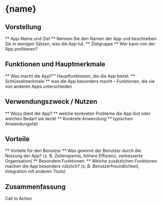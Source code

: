 <!-- source/{name}.md -->
# {name}

## Vorstellung
** App-Name und Ziel **
Nennen Sie den Namen der App und beschreiben Sie in wenigen Sätzen, was die App tut.
** Zielgruppe **
Wer kann von der App profitieren?

## Funktionen und Hauptmerkmale
** Was macht die App?""
Hauptfunktionen, die die App bietet.
** Schlüsselmerkmale **
was die App besonders macht – Funktionen, die sie von anderen Apps unterscheiden

## Verwendungszweck / Nutzen
** Wozu dient die App? **
welche konkreten Probleme die App löst oder welchen Bedarf sie deckt
** Konkrete Anwendung **
typischen Anwendungsfall

## Vorteile
** Vorteile für den Benutzer **
Was gewinnt der Benutzer durch die Nutzung der App? (z. B. Zeitersparnis, höhere Effizienz, verbesserte Organisation)
** Besondere Funktionen: **
Welche zusätzlichen Funktionen machen die App besonders nützlich? (z. B. Benutzerfreundlichkeit, Integration mit anderen Tools)

## Zusammenfassung
Call to Action
